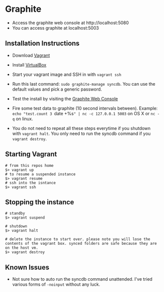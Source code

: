 # Graphite

* Access the graphite web console at http://localhost:5080
* You can access graphite at localhost:5003

## Installation Instructions

* Download [Vagrant](http://vagrantup.com)
* Install [VirtualBox](https://www.virtualbox.org/wiki/Downloads)
* Start your vagrant image and SSH in with `vagrant ssh`
* Run this last command: `sudo graphite-manage syncdb`. You can use the
  default values and pick a generic password.
* Test the install by visiting the [Graphite Web
  Console](http://localhost:5080)
* Fire some test data to graphite (10 second intervals between).
  Example: `echo "test.count 3 `date +%s`" | nc -c 127.0.0.1 5003` on OS
  X or `nc -q` on linux.

* You do not need to repeat all these steps everytime if you shutdown
  with `vagrant halt`. You only need to run the syncdb command if you
  `vagrant destroy`.

## Starting Vagrant

```
# from this repos home
$> vagrant up
# to resume a suspended instance
$> vagrant resume
# ssh into the isntance
$> vagrant ssh
```

## Stopping the instance
```
# standby
$> vagrant suspend

# shutdown
$> vagrant halt

# delete the instance to start over. please note you will lose the contents of the vagrant box. synced folders are safe because they are on the host vm.
$> vagrant destroy
```

## Known Issues

* Not sure how to auto run the syncdb command unattended. I've tried
  various forms of `-noinput` without any luck.
